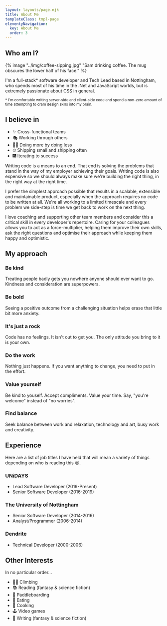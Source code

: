 ```yaml
---
layout: layouts/page.njk
title: About Me
templateClass: tmpl-page
eleventyNavigation:
  key: About Me
  order: 3
---
```


## Who am I?

<div class="text-center round-image-wrapper">
  {% image "../img/coffee-sipping.jpg" "Sam drinking coffee. The mug obscures the lower half of his face." %}
</div>

I'm a full-stack\* software developer and Tech Lead based in Nottingham, who spends most of his time in the .Net and JavaScript worlds, but is extremely passionate about CSS in general.

<sub>\* I'm comfortable writing server-side and client-side code and spend a non-zero amount of time attempting to cram design skills into my brain.</sub>

## I believe in

<ul class="list-style-none">
  <li>✨ Cross-functional teams</li>
  <li>🎭 Working through others</li>
  <li>🧙‍♂️ Doing more by doing less</li>
  <li>⏱ Shipping small and shipping often</li>
  <li>🎆 Iterating to success</li>
</ul>

Writing code is a means to an end. That end is solving the problems that stand in the way of my employer achieving their goals. Writing code is also expensive so we should always make sure we're building the right thing, in the right way at the right time.

I prefer the simplest approach possible that results in a scalable, extensible and maintainable product, especially when the approach requires no code to be written at all. We're all working to a limited timescale and every problem we side-step is time we get back to work on the next thing.

I love coaching and supporting other team members and consider this a critical skill in every developer's repertoire. Caring for your colleagues allows you to act as a force-multiplier, helping them improve their own skills, ask the right questions and optimise their approach while keeping them happy and optimistic.

## My approach

### Be kind

Treating people badly gets you nowhere anyone should ever want to go. Kindness and consideration are superpowers.

### Be bold

Seeing a positive outcome from a challenging situation helps erase that little bit more anxiety.

### It's just a rock

Code has no feelings. It isn't out to get you. The only attitude you bring to it is your own.

### Do the work

Nothing just happens. If you want anything to change, you need to put in the effort.

### Value yourself

Be kind to youself. Accept compliments. Value your time. Say, "you're welcome" instead of "no worries".

### Find balance

Seek balance between work and relaxation, technology and art, busy work and creativity.

## Experience

Here are a list of job titles I have held that will mean a variety of things depending on who is reading this 😉.

### UNiDAYS

- Lead Software Developer (2019-Present)
- Senior Software Developer (2016-2019)

### The University of Nottingham

- Senior Software Developer (2014-2016)
- Analyst/Programmer (2006-2014)

### Dendrite

- Technical Developer (2000-2006)

## Other Interests

In no particular order...

<ul class="list-style-none">
  <li>🧗‍♂️ Climbing</li>
  <li>📚 Reading (fantasy & science fiction)</li>
  <li>🌊 Paddleboarding</li>
  <li>🍕 Eating</li>
  <li>🍳 Cooking</li>
  <li>🕹 Video games</li>
  <li>🧾 Writing (fantasy & science fiction)</li>
</ul>
